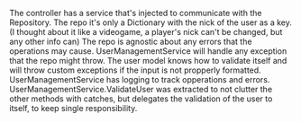 The controller has a service that's injected to communicate with the Repository.
The repo it's only a Dictionary with the nick of the user as a key. (I thought about it like a videogame, a player's nick can't be changed, but any other info can)
The repo is agnostic about any errors that the operations may cause.
UserManagementService will handle any exception that the repo might throw.
The user model knows how to validate itself and will throw custom exceptions if the input is not propperly formatted.
UserManagementService has logging to track opperations and errors.
UserManagementService.ValidateUser was extracted to not clutter the other methods with catches, but delegates the validation of the user to itself, to keep single responsibility.
